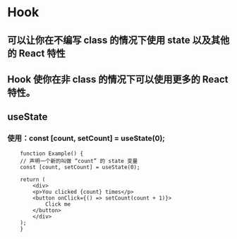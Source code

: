 <!--
 * @Author: your name
 * @Date: 2020-12-24 17:14:31
 * @LastEditTime: 2020-12-24 17:40:53
 * @LastEditors: Please set LastEditors
 * @Description: In User Settings Edit
 * @FilePath: \learn\react-learn\Hook笔记.md
-->


# Hook 

## 可以让你在不编写 class 的情况下使用 state 以及其他的 React 特性
## Hook 使你在非 class 的情况下可以使用更多的 React 特性。

## useState

### 使用：const [count, setCount] = useState(0);

        function Example() {
        // 声明一个新的叫做 “count” 的 state 变量
        const [count, setCount] = useState(0);

        return (
            <div>
            <p>You clicked {count} times</p>
            <button onClick={() => setCount(count + 1)}>
                Click me
            </button>
            </div>
        );
        }

